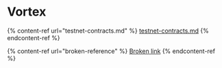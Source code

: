 # Vortex

{% content-ref url="testnet-contracts.md" %}
[testnet-contracts.md](testnet-contracts.md)
{% endcontent-ref %}

{% content-ref url="broken-reference" %}
[Broken link](broken-reference)
{% endcontent-ref %}
